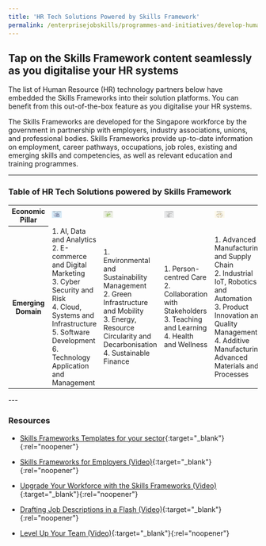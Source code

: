 ```yaml
---
title: 'HR Tech Solutions Powered by Skills Framework'
permalink: /enterprisejobskills/programmes-and-initiatives/develop-human-capital/hr-tech-solutions-powered-by-skills-framework/
---
```


## Tap on the Skills Framework content seamlessly as you digitalise your HR systems

The list of Human Resource (HR) technology partners below have embedded the Skills Frameworks into their solution platforms. You can benefit from this out-of-the-box feature as you digitalise your HR systems.

The Skills Frameworks are developed for the Singapore workforce by the government in partnership with employers, industry associations, unions, and professional bodies. Skills Frameworks provide up-to-date information on employment, career pathways, occupations, job roles, existing and emerging skills and competencies, as well as relevant education and training programmes.

---

### Table of HR Tech Solutions powered by Skills Framework

<table>
<tr>
<th style="font-size:14px;"><b>Economic Pillar</b></th>
<td style="font-size:14px;"><img style="width:20px; height:14px; align:center" src="/images/epjs/programmes-and-initiatives/upgrade-skills/sf_series_digital.jpg" alt="Digital Economy"></td>
<td style="font-size:14px;"><img style="width:20px; height:14px; align:center" src="/images/epjs/programmes-and-initiatives/upgrade-skills/sf_series_green.jpg" alt="Green Economy"></td>
<td style="font-size:14px;"><img style="width:20px; height:14px; align:center" src="/images/epjs/programmes-and-initiatives/upgrade-skills/sf_series_care.jpg" alt="Care Economy"></td>
<td style="font-size:14px;"><img style="width:20px; height:14px; align:center" src="/images/epjs/programmes-and-initiatives/upgrade-skills/sf_series_i40.jpg" alt="Industry 4.0"></td>
</tr>
<tr>
<th style="font-size:14px;"><b>Emerging Domain</b></th> 
<td style="font-size:14px;">1. AI, Data and Analytics<br>2. E-commerce and Digital Marketing<br>3. Cyber Security and Risk<br>4. Cloud, Systems and Infrastructure<br>5. Software Development<br>6. Technology Application and Management</td>
<td style="font-size:14px;">1. Environmental and Sustainability Management<br>2. Green Infrastructure and Mobility<br>3. Energy, Resource Circularity and Decarbonisation<br>4. Sustainable Finance</td>
<td style="font-size:14px;">1. Person-centred Care<br>2. Collaboration with Stakeholders<br>3. Teaching and Learning<br>4. Health and Wellness</td>
<td style="font-size:14px;">1. Advanced Manufacturing and Supply Chain<br>2. Industrial IoT, Robotics and Automation<br>3. Product Innovation and Quality Management<br>4. Additive Manufacturing, Advanced Materials and Processes</td>
</tr>
</table>
---

### Resources

- [Skills Frameworks Templates for your sector](_nothing){:target="_blank"}{:rel="noopener"}

- [Skills Frameworks for Employers (Video)](_nothing){:target="_blank"}{:rel="noopener"}

- [Upgrade Your Workforce with the Skills Frameworks (Video)](_nothing){:target="_blank"}{:rel="noopener"}

- [Drafting Job Descriptions in a Flash (Video)](_nothing){:target="_blank"}{:rel="noopener"}

- [Level Up Your Team (Video)](_nothing){:target="_blank"}{:rel="noopener"}
